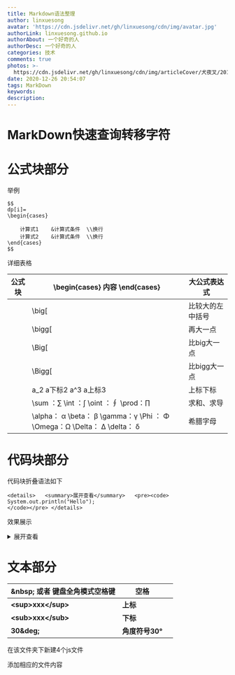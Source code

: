 ```yaml
---
title: Markdown语法整理
author: linxuesong
avatar: 'https://cdn.jsdelivr.net/gh/linxuesong/cdn/img/avatar.jpg'
authorLink: linxuesong.github.io
authorAbout: 一个好奇的人
authorDesc: 一个好奇的人
categories: 技术
comments: true
photos: >-
  https://cdn.jsdelivr.net/gh/linxuesong/cdn/img/articleCover/犬夜叉/201204113622-7-lp.jpg
date: 2020-12-26 20:54:07
tags: MarkDown
keywords: 
description:
---
```


# MarkDown快速查询转移字符



# 公式块部分

举例

```
$$
dp[i]=
\begin{cases}

	计算式1 	&计算式条件  \\换行
	计算式2    &计算式条件  \\换行
\end{cases}
$$
```

详细表格

 公式块 | \begin{cases}     内容    \end{cases}   | 大公式表达式         
----- | ------------------------------------ | -------------------- 
        | \big[   | 比较大的左中括号 |
        | \bigg[  | 再大一点           
        | \Big[   | 比big大一点        
        | \Bigg[  | 比bigg大一点       
        | a_2  a下标2  a^3 a上标3      | 上标下标             
        | \sum ：∑  \int ：∫  \oint ：∮  \prod：∏ | 求和、求导       
        | \alpha： α  \beta： β  \gamma：γ  \Phi ： Φ  \Omega：Ω  \Delta： Δ  \delta： δ | 希腊字母 

# 代码块部分

代码块折叠语法如下

````
<details>   <summary>展开查看</summary>   <pre><code>       System.out.println("Hello");
</code></pre> </details>
````

效果展示

<details>   <summary>展开查看</summary>   <pre><code>       System.out.println("Hello");
</code></pre> </details>

# 文本部分

| \&nbsp;     或者    键盘全角模式空格键 | 空格                |      |
| -------------------------------------- | ------------------- | ---- |
| **\<sup>xxx\</sup>**                   | **上标**            |      |
| **\<sub>xxx\</sub>**                   | **下标**            |      |
| **30\&deg;**                           | **角度符号30&deg;** |      |



在该文件夹下新建4个js文件

添加相应的文件内容




